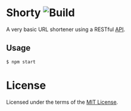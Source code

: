 Shorty ![Build](https://img.shields.io/travis/cuhsat/shorty.svg)
======
A very basic URL shortener using a RESTful [API](api.raml).

Usage
-----
```
$ npm start
```

License
=======
Licensed under the terms of the [MIT License](LICENSE).
